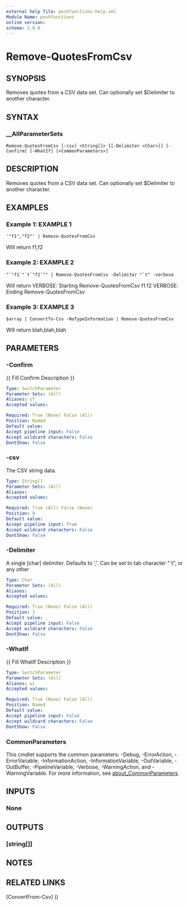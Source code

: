 ```yaml
---
external help file: poshfunctions-help.xml
Module Name: poshfunctions
online version: 
schema: 2.0.0
---
```


# Remove-QuotesFromCsv

## SYNOPSIS

Removes quotes from a CSV data set. Can optionally set $Delimiter to another character.

## SYNTAX

### __AllParameterSets

```
Remove-QuotesFromCsv [-csv] <String[]> [[-Delimiter <Char>]] [-Confirm] [-WhatIf] [<CommonParameters>]
```

## DESCRIPTION

Removes quotes from a CSV data set.
Can optionally set $Delimiter to another character.


## EXAMPLES

### Example 1: EXAMPLE 1

```
'"f1","f2"' | Remove-QuotesFromCsv
```

Will return
f1,f2





### Example 2: EXAMPLE 2

```
"`"f1`"`t`"f2`"" | Remove-QuotesFromCsv -Delimiter "`t" -verbose
```

Will return
VERBOSE: Starting Remove-QuotesFromCsv
f1      f2
VERBOSE: Ending Remove-QuotesFromCsv





### Example 3: EXAMPLE 3

```
$array | ConvertTo-Csv -NoTypeInformation | Remove-QuotesFromCsv
```

Will return
blah,blah,blah






## PARAMETERS

### -Confirm

{{ Fill Confirm Description }}

```yaml
Type: SwitchParameter
Parameter Sets: (All)
Aliases: cf
Accepted values: 

Required: True (None) False (All)
Position: Named
Default value: 
Accept pipeline input: False
Accept wildcard characters: False
DontShow: False
```

### -csv

The CSV string data.

```yaml
Type: String[]
Parameter Sets: (All)
Aliases: 
Accepted values: 

Required: True (All) False (None)
Position: 0
Default value: 
Accept pipeline input: True
Accept wildcard characters: False
DontShow: False
```

### -Delimiter

A single [char] delimiter.
Defaults to ','.
Can be set to tab character "`t", or any other

```yaml
Type: Char
Parameter Sets: (All)
Aliases: 
Accepted values: 

Required: True (None) False (All)
Position: 1
Default value: ,
Accept pipeline input: False
Accept wildcard characters: False
DontShow: False
```

### -WhatIf

{{ Fill WhatIf Description }}

```yaml
Type: SwitchParameter
Parameter Sets: (All)
Aliases: wi
Accepted values: 

Required: True (None) False (All)
Position: Named
Default value: 
Accept pipeline input: False
Accept wildcard characters: False
DontShow: False
```


### CommonParameters

This cmdlet supports the common parameters: -Debug, -ErrorAction, -ErrorVariable, -InformationAction, -InformationVariable, -OutVariable, -OutBuffer, -PipelineVariable, -Verbose, -WarningAction, and -WarningVariable. For more information, see [about_CommonParameters](http://go.microsoft.com/fwlink/?LinkID=113216).

## INPUTS

### None


## OUTPUTS

### [string[]]


## NOTES



## RELATED LINKS

[ConvertFrom-Csv] ()

